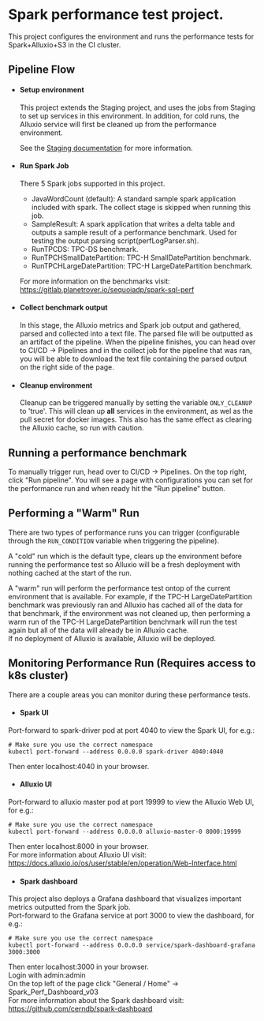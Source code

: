 # Spark performance test project.

This project configures the environment and runs the performance tests for Spark+Alluxio+S3 in the CI cluster.

## Pipeline Flow

- #### Setup environment
    This project extends the Staging project, and uses the jobs from Staging to set up services in this environment. In addition, for cold runs, the Alluxio service will first be cleaned up from the performance environment.

    See the [Staging documentation](https://gitlab.planetrover.io/sequoiadp/qa/staging/-/blob/master/README.md) for more information.

- #### Run Spark Job
    There 5 Spark jobs supported in this project.  
    - JavaWordCount (default): A standard sample spark application included with spark. The collect stage is skipped when running this job.
    - SampleResult: A spark application that writes a delta table and outputs a sample result of a performance benchmark. Used for testing the output parsing script(perfLogParser.sh).
    - RunTPCDS: TPC-DS benchmark.
    - RunTPCHSmallDatePartition: TPC-H SmallDatePartition benchmark.
    - RunTPCHLargeDatePartition: TPC-H LargeDatePartition benchmark.  

    For more information on the benchmarks visit: https://gitlab.planetrover.io/sequoiadp/spark-sql-perf  

- #### Collect benchmark output
    In this stage, the Alluxio metrics and Spark job output and gathered, parsed and collected into a text file. The parsed file will be outputted as an artifact of the pipeline. When the pipeline finishes, you can head over to CI/CD -> Pipelines and in the collect job for the pipeline that was ran, you will be able to download the text file containing the parsed output on the right side of the page.

- #### Cleanup environment
    Cleanup can be triggered manually by setting the variable `ONLY_CLEANUP` to 'true'. This will clean up **all** services in the environment, as wel as the pull secret for docker images. This also has the same effect as clearing the Alluxio cache, so run with caution.

## Running a performance benchmark
To manually trigger run, head over to CI/CD -> Pipelines. On the top right, click "Run pipeline". You will see a page with configurations you can set for the performance run and when ready hit the "Run pipeline" button.

## Performing a "Warm" Run
There are two types of performance runs you can trigger (configurable through the `RUN_CONDITION` variable when triggering the pipeline).  

A "cold" run which is the default type, clears up the environment before running the performance test so Alluxio will be a fresh deployment with nothing cached at the start of the run.  

A "warm" run will perform the performance test ontop of the current environment that is available. For example, if the TPC-H LargeDatePartition benchmark was previously ran and Alluxio has cached all of the data for that benchmark, if the environment was not cleaned up, then performing a warm run of the TPC-H LargeDatePartition benchmark will run the test again but all of the data will already be in Alluxio cache.  
If no deployment of Alluxio is available, Alluxio will be deployed.


## Monitoring Performance Run (Requires access to k8s cluster)
There are a couple areas you can monitor during these performance tests.  
- #### Spark UI
Port-forward to spark-driver pod at port 4040 to view the Spark UI, for e.g.:
```
# Make sure you use the correct namespace
kubectl port-forward --address 0.0.0.0 spark-driver 4040:4040  
```
Then enter localhost:4040 in your browser.  

- #### Alluxio UI
Port-forward to alluxio master pod at port 19999 to view the Alluxio Web UI, for e.g.:
```
# Make sure you use the correct namespace
kubectl port-forward --address 0.0.0.0 alluxio-master-0 8000:19999  
```
Then enter localhost:8000 in your browser.  
For more information about Alluxio UI visit: https://docs.alluxio.io/os/user/stable/en/operation/Web-Interface.html

- #### Spark dashboard
This project also deploys a Grafana dashboard that visualizes important metrics outputted from the Spark job.  
Port-forward to the Grafana service at port 3000 to view the dashboard, for e.g.:
```
# Make sure you use the correct namespace
kubectl port-forward --address 0.0.0.0 service/spark-dashboard-grafana 3000:3000
```
Then enter localhost:3000 in your browser.  
Login with admin:admin  
On the top left of the page click "General / Home" -> Spark_Perf_Dashboard_v03  
For more information about the Spark dashboard visit: https://github.com/cerndb/spark-dashboard
